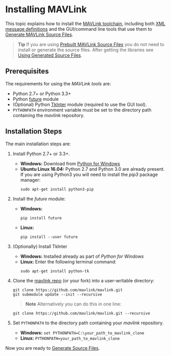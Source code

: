 # Installing MAVLink

This topic explains how to install the [MAVLink toolchain](https://github.com/mavlink/mavlink), 
including both [XML message definitions](../messages/README.md) and the GUI/command line tools that use them to [Generate MAVLink Source Files](../getting_started/generate_source.md).

> **Tip** If you are using [Prebuilt MAVLink Source Files](../README.md#prebuilt_libraries) you do not need to install or generate the source files. After getting the libraries see [Using Generated Source Files](../getting_started/use_source.md).


## Prerequisites

The requirements for using the *MAVLink tools* are: 

* Python 2.7+ or Python 3.3+
* Python [future](http://python-future.org/) module
* (Optional) Python [TkInter](https://wiki.python.org/moin/TkInter) module (required to use the GUI tool).
* `PYTHONPATH` environment variable must be set to the directory path containing the *mavlink* repository.

## Installation Steps

The main installation steps are:

1. Install Python 2.7+ or 3.3+. 
   * **Windows:** Download from [Python for Windows](https://www.python.org/downloads/)
   * **Ubuntu Linux 16.04:** Python 2.7 and Python 3.0 are already present. 
     If you are using Python3 you will need to install the *pip3* package manager:
     ```
     sudo apt-get install python3-pip
     ```
1. Install the *future* module:
   * **Windows:**
     ```
     pip install future
     ```
   * **Linux:**
     ```
     pip install --user future
     ```
1. (Optionally) Install TkInter
    * **Windows:** Installed already as part of *Python for Windows*
    * **Linux:** Enter the following terminal command:
      ```
      sudo apt-get install python-tk
      ```

1. Clone the [mavlink repo](https://github.com/mavlink/mavlink) (or your fork) into a user-writable directory:
   ```
   git clone https://github.com/mavlink/mavlink.git
   git submodule update --init --recursive
   ```
   > **Note** Alternatively you can do this in one line:
     ```
     git clone https://github.com/mavlink/mavlink.git --recursive
     ```
1. Set `PYTHONPATH` to the directory path containing your *mavlink* repository.
   * **Windows:** `set PYTHONPATH=C:\your_path_to_mavlink_clone`
   * **Linux:** `PYTHONPATH=your_path_to_mavlink_clone`

Now you are ready to [Generate Source Files](../getting_started/generate_source.md).

